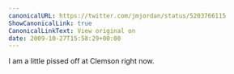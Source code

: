 ```yaml
---
canonicalURL: https://twitter.com/jmjordan/status/5203766115
ShowCanonicalLink: true
CanonicalLinkText: View original on
date: 2009-10-27T15:58:29+00:00
---
```

I am a little pissed off at Clemson right now.